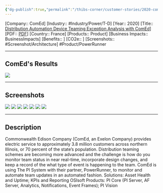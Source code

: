 ```yaml
---
{"dg-publish":true,"permalink":"/thibs-corner/customer-stories/2020-com-ed-distribution-automation-device-teaming-exception-analysis-with-com-ed/"}
---
```


[Company:: ComEd]
[Industry:: #Industry/Power/T-D]
[Year:: 2020]
[Title:: [Distribution Automation Device Teaming Exception Analysis with ComEd](https://resources.osisoft.com/presentations/distribution-automation-device-teaming--exception-analysis-with-comed-with-live-qanda/)]
[PDF:: [PDF](https://cdn.osisoft.com/osi/presentations/2020-industry-summits/UC20NA-D8TD50-ComEd-Thompson-Distribution-Automation.pdf)]
[Country:: France]
[Products:: Product]
[Business Impacts:: BusinessImpacts]
[Benefits:: ]
[CO2e:: ]
[Screenshots:: #Screenshot/Architecture]
#Product/PowerRunner  

---
## ComEd's Results
![](https://i.imgur.com/KiExgHo.png)

---
## Screenshots
![](https://i.imgur.com/fQQp72E.png)
![](https://i.imgur.com/aVDFKbH.png)
![](https://i.imgur.com/sO7uzff.png)
![](https://i.imgur.com/eLmCUtZ.png)
![](https://i.imgur.com/W1Qe2yI.png)
![](https://i.imgur.com/uRbFnsr.png)
![](https://i.imgur.com/gvFO39N.png)

---
## Description
Commonwealth Edison Company (ComEd, an Exelon Company) provides electric service to approximately 3.8 million customers across northern Illinois, or 70 percent of the state’s population. Distribution teaming schemes are becoming more advanced and the challenge is how do you monitor team status in near real-time, incorporate design changes, and keep a record of the what type of event is happening to the team. ComEd is using The PI System with their partner, PowerRunner, to monitor and automate team updates in an automated fashion. Solutions: Asset Health and Uptime; KPIs and Reporting OSIsoft Products: PI Core (PI Server, AF Server, Analytics, Notifications, Event Frames); PI Vision